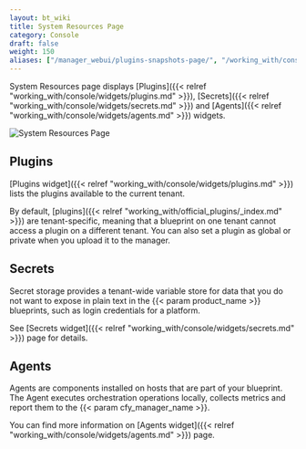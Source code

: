 ```yaml
---
layout: bt_wiki
title: System Resources Page
category: Console
draft: false
weight: 150
aliases: ["/manager_webui/plugins-snapshots-page/", "/working_with/console/plugins-snapshots-page/", "/working_with/console/system-resources-page/"]
---
```


System Resources page displays [Plugins]({{< relref "working_with/console/widgets/plugins.md" >}}), [Secrets]({{< relref "working_with/console/widgets/secrets.md" >}}) and [Agents]({{< relref "working_with/console/widgets/agents.md" >}}) widgets.

![System Resources Page]( /images/ui/pages/system-resources-page.png )


## Plugins

[Plugins widget]({{< relref "working_with/console/widgets/plugins.md" >}}) lists the plugins available to the current tenant.

By default, [plugins]({{< relref "working_with/official_plugins/_index.md" >}}) are tenant-specific, meaning that a blueprint on one tenant cannot access a plugin on a different tenant. You can also set a plugin as global or private when you upload it to the manager.


## Secrets

Secret storage provides a tenant-wide variable store for data that you do not want to expose in plain text in the {{< param product_name >}} blueprints, such as login credentials for a platform.

See [Secrets widget]({{< relref "working_with/console/widgets/secrets.md" >}}) page for details.


## Agents

Agents are components installed on hosts that are part of your blueprint. The Agent executes orchestration operations locally, collects metrics and report them to the {{< param cfy_manager_name >}}.

You can find more information on [Agents widget]({{< relref "working_with/console/widgets/agents.md" >}}) page.
